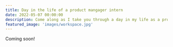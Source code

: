 ```yaml
---
title: Day in the life of a product mangager intern
date: 2022-05-07 00:00:00
description: Come along as I take you through a day in my life as a product mangager intern at a startup.
featured_image: 'images/workspace.jpg'
---
```

Coming soon!
